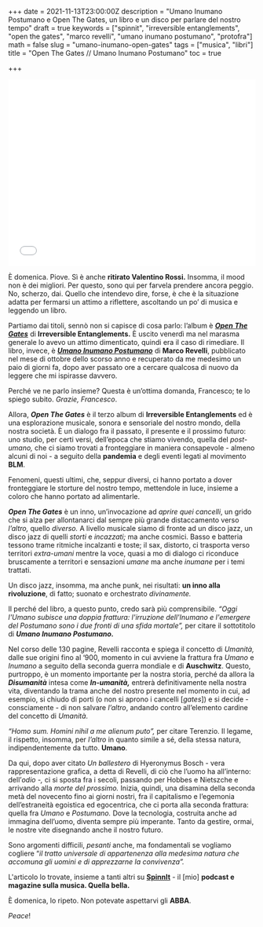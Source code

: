 +++
date = 2021-11-13T23:00:00Z
description = "Umano Inumano Postumano e Open The Gates, un libro e un disco per parlare del nostro tempo"
draft = true
keywords = ["spinnit", "irreversible entanglements", "open the gates", "marco revelli", "umano inumano postumano", "protofra"]
math = false
slug = "umano-inumano-open-gates"
tags = ["musica", "libri"]
title = "Open The Gates // Umano Inumano Postumano"
toc = true

+++
<iframe src="[https://open.spotify.com/embed/album/04prhtrBuWTOWit3vnweII?utm_source=generator&amp;theme=0](https://open.spotify.com/embed/album/04prhtrBuWTOWit3vnweII?utm_source=generator&amp;theme=0 "https://open.spotify.com/embed/album/04prhtrBuWTOWit3vnweII?utm_source=generator&amp;theme=0")" width="100%" height="380" frameBorder="0" allowfullscreen="" allow="autoplay; clipboard-write; encrypted-media; fullscreen; picture-in-picture"></iframe>

È domenica. Piove. Sì è anche **ritirato Valentino Rossi.** Insomma, il mood non è dei migliori. Per questo, sono qui per farvela prendere ancora peggio. No, scherzo, dai. Quello che intendevo dire, forse, è che è la situazione adatta per fermarsi un attimo a riflettere, ascoltando un po’ di musica e leggendo un libro.

Partiamo dai titoli, sennò non si capisce di cosa parlo: l’album è [**_Open The Gates_**](https://open.spotify.com/album/04prhtrBuWTOWit3vnweII?si=RBtoClonRHC_qgI7GevePQ) di **Irreversible Entanglements.** È uscito venerdì ma nel marasma generale lo avevo un attimo dimenticato, quindi era il caso di rimediare. Il libro, invece, è [**_Umano Inumano Postumano_**](https://amzn.to/3cc5W4m) di **Marco Revelli**, pubblicato nel mese di ottobre dello scorso anno e recuperato da me medesimo un paio di giorni fa, dopo aver passato ore a cercare qualcosa di nuovo da leggere che mi ispirasse davvero.

Perché ve ne parlo insieme? Questa è un’ottima domanda, Francesco; te lo spiego subito. _Grazie, Francesco_.

Allora, **_Open The Gates_** è il terzo album di **Irreversible Entanglements** ed è una esplorazione musicale, sonora e sensoriale del nostro mondo, della nostra società. È un dialogo fra il passato, il presente e il prossimo futuro: uno studio, per certi versi, dell’epoca che stiamo vivendo, quella del _post-umano,_ che ci siamo trovati a fronteggiare in maniera consapevole - almeno alcuni di noi - a seguito della **pandemia** e degli eventi legati al movimento **BLM**.

Fenomeni, questi ultimi, che, seppur diversi, ci hanno portato a dover fronteggiare le storture del nostro tempo, mettendole in luce, insieme a coloro che hanno portato ad alimentarle.

**_Open The Gates_** è un inno, un’invocazione ad _aprire quei cancelli_, un grido che si alza per allontanarci dal sempre più grande distaccamento verso _l’altro,_ quello _diverso._ A livello musicale siamo di fronte ad un disco jazz, un disco jazz di quelli _storti_ e _incazzati;_ ma anche cosmici. Basso e batteria tessono trame ritmiche incalzanti e toste; il sax, distorto, ci trasporta verso territori _extra-umani_ mentre la voce, quasi a mo di dialogo ci riconduce bruscamente a territori e sensazioni _umane_ ma anche _inumane_ per i temi trattati.

Un disco jazz, insomma, ma anche punk, nei risultati: **un inno alla rivoluzione**, di fatto; suonato e orchestrato _divinamente._

Il perché del libro, a questo punto, credo sarà più comprensibile. _“Oggi l'Umano subisce una doppia frattura: l'irruzione dell'Inumano e l'emergere del Postumano sono i due fronti di una sfida mortale”,_ per citare il sottotitolo di **_Umano Inumano Postumano._**

Nel corso delle 130 pagine, Revelli racconta e spiega il concetto di _Umanità,_ dalle sue origini fino al ‘900, momento in cui avviene la frattura fra _Umano_ e _Inumano_ a seguito della seconda guerra mondiale e di **Auschwitz**. Questo, purtroppo, è un momento importante per la nostra storia, perché da allora la **_Disumanità_** intesa come **_In-umanità,_** entrerà definitivamente nella nostra vita, diventando la trama anche del nostro presente nel momento in cui, ad esempio, si chiudo di porti (o non si aprono i cancelli \[_gates_\]) e si decide - consciamente - di non salvare _l’altro_, andando contro all’elemento cardine del concetto di _Umanità_.

_“Homo sum. Homini nihil a me alienum puto”,_ per citare Terenzio. Il legame, il rispetto, insomma, per _l’altro_ in quanto simile a sé, della stessa natura, indipendentemente da tutto. **Umano**.

Da qui, dopo aver citato _Un ballestero_ di Hyeronymus Bosch - vera rappresentazione grafica, a detta di Revelli, di ciò che l’uomo ha all’interno: dell’_odio -,_ ci si sposta fra i secoli, passando per Hobbes e Nietszche e arrivando alla _morte del prossimo._ Inizia, quindi, una disamina della seconda metà del novecento fino ai giorni nostri, fra il capitalismo e l’egemonia dell’estraneità egoistica ed egocentrica, che ci porta alla seconda frattura: quella fra _Umano_ e _Postumano._ Dove la tecnologia, costruita anche ad immagina dell’uomo, diventa sempre più imperante. Tanto da gestire, ormai, le nostre vite disegnando anche il nostro futuro.

Sono argomenti difficili, _pesanti_ anche, ma fondamentali se vogliamo cogliere “_il tratto universale di appartenenza alla medesima natura che accomuna gli uomini e di apprezzarne la convivenza”._

L'articolo lo trovate, insieme a tanti altri su [**SpinnIt**](https://spinnit.it) - il \[mio\] **podcast e magazine sulla musica. Quella bella.**

È domenica, lo ripeto. Non potevate aspettarvi gli **ABBA**.

_Peace_!